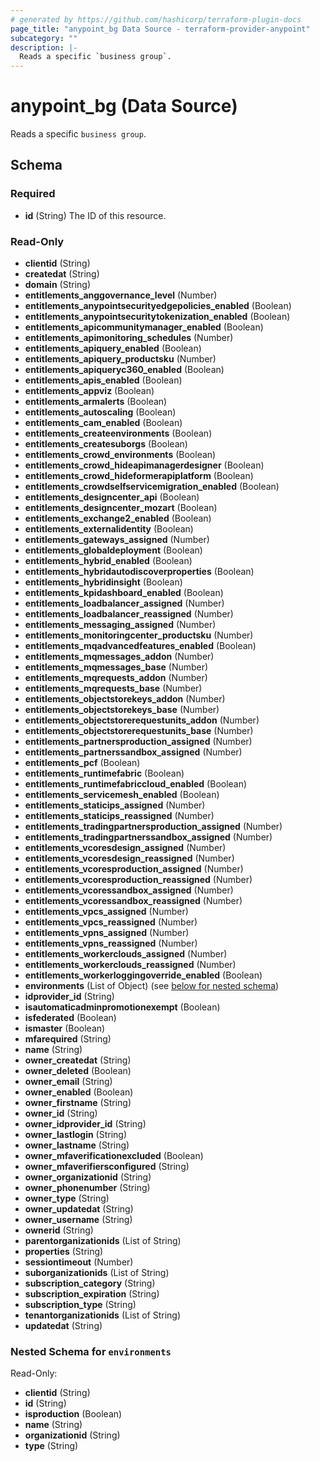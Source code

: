 ```yaml
---
# generated by https://github.com/hashicorp/terraform-plugin-docs
page_title: "anypoint_bg Data Source - terraform-provider-anypoint"
subcategory: ""
description: |-
  Reads a specific `business group`.
---
```


# anypoint_bg (Data Source)

Reads a specific `business group`.



<!-- schema generated by tfplugindocs -->
## Schema

### Required

- **id** (String) The ID of this resource.

### Read-Only

- **clientid** (String)
- **createdat** (String)
- **domain** (String)
- **entitlements_anggovernance_level** (Number)
- **entitlements_anypointsecurityedgepolicies_enabled** (Boolean)
- **entitlements_anypointsecuritytokenization_enabled** (Boolean)
- **entitlements_apicommunitymanager_enabled** (Boolean)
- **entitlements_apimonitoring_schedules** (Number)
- **entitlements_apiquery_enabled** (Boolean)
- **entitlements_apiquery_productsku** (Number)
- **entitlements_apiqueryc360_enabled** (Boolean)
- **entitlements_apis_enabled** (Boolean)
- **entitlements_appviz** (Boolean)
- **entitlements_armalerts** (Boolean)
- **entitlements_autoscaling** (Boolean)
- **entitlements_cam_enabled** (Boolean)
- **entitlements_createenvironments** (Boolean)
- **entitlements_createsuborgs** (Boolean)
- **entitlements_crowd_environments** (Boolean)
- **entitlements_crowd_hideapimanagerdesigner** (Boolean)
- **entitlements_crowd_hideformerapiplatform** (Boolean)
- **entitlements_crowdselfservicemigration_enabled** (Boolean)
- **entitlements_designcenter_api** (Boolean)
- **entitlements_designcenter_mozart** (Boolean)
- **entitlements_exchange2_enabled** (Boolean)
- **entitlements_externalidentity** (Boolean)
- **entitlements_gateways_assigned** (Number)
- **entitlements_globaldeployment** (Boolean)
- **entitlements_hybrid_enabled** (Boolean)
- **entitlements_hybridautodiscoverproperties** (Boolean)
- **entitlements_hybridinsight** (Boolean)
- **entitlements_kpidashboard_enabled** (Boolean)
- **entitlements_loadbalancer_assigned** (Number)
- **entitlements_loadbalancer_reassigned** (Number)
- **entitlements_messaging_assigned** (Number)
- **entitlements_monitoringcenter_productsku** (Number)
- **entitlements_mqadvancedfeatures_enabled** (Boolean)
- **entitlements_mqmessages_addon** (Number)
- **entitlements_mqmessages_base** (Number)
- **entitlements_mqrequests_addon** (Number)
- **entitlements_mqrequests_base** (Number)
- **entitlements_objectstorekeys_addon** (Number)
- **entitlements_objectstorekeys_base** (Number)
- **entitlements_objectstorerequestunits_addon** (Number)
- **entitlements_objectstorerequestunits_base** (Number)
- **entitlements_partnersproduction_assigned** (Number)
- **entitlements_partnerssandbox_assigned** (Number)
- **entitlements_pcf** (Boolean)
- **entitlements_runtimefabric** (Boolean)
- **entitlements_runtimefabriccloud_enabled** (Boolean)
- **entitlements_servicemesh_enabled** (Boolean)
- **entitlements_staticips_assigned** (Number)
- **entitlements_staticips_reassigned** (Number)
- **entitlements_tradingpartnersproduction_assigned** (Number)
- **entitlements_tradingpartnerssandbox_assigned** (Number)
- **entitlements_vcoresdesign_assigned** (Number)
- **entitlements_vcoresdesign_reassigned** (Number)
- **entitlements_vcoresproduction_assigned** (Number)
- **entitlements_vcoresproduction_reassigned** (Number)
- **entitlements_vcoressandbox_assigned** (Number)
- **entitlements_vcoressandbox_reassigned** (Number)
- **entitlements_vpcs_assigned** (Number)
- **entitlements_vpcs_reassigned** (Number)
- **entitlements_vpns_assigned** (Number)
- **entitlements_vpns_reassigned** (Number)
- **entitlements_workerclouds_assigned** (Number)
- **entitlements_workerclouds_reassigned** (Number)
- **entitlements_workerloggingoverride_enabled** (Boolean)
- **environments** (List of Object) (see [below for nested schema](#nestedatt--environments))
- **idprovider_id** (String)
- **isautomaticadminpromotionexempt** (Boolean)
- **isfederated** (Boolean)
- **ismaster** (Boolean)
- **mfarequired** (String)
- **name** (String)
- **owner_createdat** (String)
- **owner_deleted** (Boolean)
- **owner_email** (String)
- **owner_enabled** (Boolean)
- **owner_firstname** (String)
- **owner_id** (String)
- **owner_idprovider_id** (String)
- **owner_lastlogin** (String)
- **owner_lastname** (String)
- **owner_mfaverificationexcluded** (Boolean)
- **owner_mfaverifiersconfigured** (String)
- **owner_organizationid** (String)
- **owner_phonenumber** (String)
- **owner_type** (String)
- **owner_updatedat** (String)
- **owner_username** (String)
- **ownerid** (String)
- **parentorganizationids** (List of String)
- **properties** (String)
- **sessiontimeout** (Number)
- **suborganizationids** (List of String)
- **subscription_category** (String)
- **subscription_expiration** (String)
- **subscription_type** (String)
- **tenantorganizationids** (List of String)
- **updatedat** (String)

<a id="nestedatt--environments"></a>
### Nested Schema for `environments`

Read-Only:

- **clientid** (String)
- **id** (String)
- **isproduction** (Boolean)
- **name** (String)
- **organizationid** (String)
- **type** (String)


